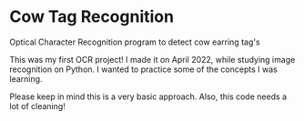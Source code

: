 # Cow Tag Recognition
Optical Character Recognition program to detect cow earring tag's

This was my first OCR project! I made it on April 2022, while studying image recognition on Python. 
I wanted to practice some of the concepts I was learning.

Please keep in mind this is a very basic approach. Also, this code needs a lot of cleaning!
